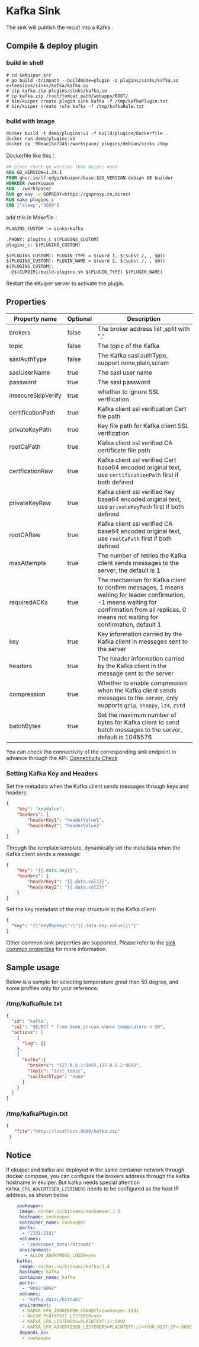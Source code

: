 # Kafka Sink

The sink will publish the result into a Kafka .

## Compile & deploy plugin

### build in shell

```shell
# cd $eKuiper_src
# go build -trimpath --buildmode=plugin -o plugins/sinks/kafka.so extensions/sinks/kafka/kafka.go
# zip kafka.zip plugins/sinks/kafka.so
# cp kafka.zip /root/tomcat_path/webapps/ROOT/
# bin/kuiper create plugin sink kafka -f /tmp/kafkaPlugin.txt
# bin/kuiper create rule kafka -f /tmp/kafkaRule.txt
```

### build with image

```shell
docker build -t demo/plugins:v1 -f build/plugins/Dockerfile .
docker run demo/plugins:v1
docker cp  90eae15a7245:/workspace/_plugins/debian/sinks /tmp
```

Dockerfile like this：

```dockerfile
## plase check go version that kuiper used
ARG GO_VERSION=1.24.1
FROM ghcr.io/lf-edge/ekuiper/base:$GO_VERSION-debian AS builder
WORKDIR /workspace
ADD . /workspace/
RUN go env -w GOPROXY=https://goproxy.cn,direct
RUN make plugins_c
CMD ["sleep","3600"]
```

add this in Makefile：

```dockerfile
PLUGINS_CUSTOM := sinks/kafka

.PHONY: plugins_c $(PLUGINS_CUSTOM)
plugins_c: $(PLUGINS_CUSTOM)

$(PLUGINS_CUSTOM): PLUGIN_TYPE = $(word 1, $(subst /, , $@))
$(PLUGINS_CUSTOM): PLUGIN_NAME = $(word 2, $(subst /, , $@))
$(PLUGINS_CUSTOM):
  @$(CURDIR)/build-plugins.sh $(PLUGIN_TYPE) $(PLUGIN_NAME)
```

Restart the eKuiper server to activate the plugin.

## Properties

| Property name      | Optional | Description                                                                                                                                                                                       |
|--------------------|----------|---------------------------------------------------------------------------------------------------------------------------------------------------------------------------------------------------|
| brokers            | false    | The broker address list ,split with ","                                                                                                                                                           |
| topic              | false    | The topic of the Kafka                                                                                                                                                                            |
| saslAuthType       | false    | The Kafka sasl authType, support none,plain,scram                                                                                                                                                 |
| saslUserName       | true     | The sasl user name                                                                                                                                                                                |
| password           | true     | The sasl password                                                                                                                                                                                 |
| insecureSkipVerify | true     | whether to ignore SSL verification                                                                                                                                                                |
| certificationPath  | true     | Kafka client ssl verification Cert file path                                                                                                                                                      |
| privateKeyPath     | true     | Key file path for Kafka client SSL verification                                                                                                                                                   |
| rootCaPath         | true     | Kafka client ssl verified CA certificate file path                                                                                                                                                |
| certficationRaw    | true     | Kafka client ssl verified Cert base64 encoded original text, use `certificationPath` first if both defined                                                                                        |
| privateKeyRaw      | true     | Kafka client ssl verified Key base64 encoded original text, use `privateKeyPath` first if both defined                                                                                            |
| rootCARaw          | true     | Kafka client ssl verified CA base64 encoded original text, use `rootCaPath` first if both defined                                                                                                 |
| maxAttempts        | true     | The number of retries the Kafka client sends messages to the server, the default is 1                                                                                                             |
| requiredACKs       | true     | The mechanism for Kafka client to confirm messages, 1 means waiting for leader confirmation, -1 means waiting for confirmation from all replicas, 0 means not waiting for confirmation, default 1 |
| key                | true     | Key information carried by the Kafka client in messages sent to the server                                                                                                                        |
| headers            | true     | The header information carried by the Kafka client in the message sent to the server                                                                                                              |
| compression        | true     | Whether to enable compression when the Kafka client sends messages to the server, only supports `gzip`, `snappy`, `lz4`, `zstd`                                                                   |
| batchBytes         | true     | Set the maximum number of bytes for Kafka client to send batch messages to the server, default is 1048576         |

You can check the connectivity of the corresponding sink endpoint in advance through the API: [Connectivity Check](../../../api/restapi/connection.md#connectivity-check)

### Setting Kafka Key and Headers

Set the metadata when the Kafka client sends messages through keys and headers:

```json
{
    "key": "keyValue",
    "headers": {
        "headerKey1": "headerValue1",
        "headerKey2": "headerValue2"
    }
}
```

Through the template template, dynamically set the metadata when the Kafka client sends a message:

```json
{
    "key": "{{.data.key}}",
    "headers": {
        "headerKey1": "{{.data.col1}}",
        "headerKey2": "{{.data.col2}}"
    }
}
```

Set the key metadata of the map structure in the Kafka client:

```json
{
  "key": "{\"keyMapkey\":\"{{.data.key.value}}\"}"
}
```

Other common sink properties are supported. Please refer to the [sink common properties](../overview.md#common-properties) for more information.

## Sample usage

Below is a sample for selecting temperature great than 50 degree, and some profiles only for your reference.

### /tmp/kafkaRule.txt

```json
{
  "id": "kafka",
  "sql": "SELECT * from demo_stream where temperature > 50",
  "actions": [
    {
      "log": {}
    },
    {
      "kafka":{
        "brokers": "127.0.0.1:9092,127.0.0.2:9092",
        "topic": "test_topic",
        "saslAuthType": "none"
      }
    }
  ]
}
```

### /tmp/kafkaPlugin.txt

```json
{
   "file":"http://localhost:8080/kafka.zip"
 }
```

## Notice

If ekuiper and kafka are deployed in the same container network through docker compose, you can configure the brokers address through the kafka hostname in ekuiper.
But kafka needs special attention `` KAFKA_CFG_ADVERTISED_LISTENERS `` needs to be configured as the host IP address, as shown below

```yaml
    zookeeper:
     image: docker.io/bitnami/zookeeper:3.8
     hostname: zookeeper
     container_name: zookeeper
     ports:
      - "2181:2181"
     volumes:
      - "zookeeper_data:/bitnami"
     environment:
       - ALLOW_ANONYMOUS_LOGIN=yes
    kafka:
     image: docker.io/bitnami/kafka:3.4
     hostname: kafka
     container_name: kafka
     ports:
      - "9092:9092"
     volumes:
      - "kafka_data:/bitnami"
     environment:
      - KAFKA_CFG_ZOOKEEPER_CONNECT=zookeeper:2181
      - ALLOW_PLAINTEXT_LISTENER=yes
      - KAFKA_CFG_LISTENERS=PLAINTEXT://:9092
      - KAFKA_CFG_ADVERTISED_LISTENERS=PLAINTEXT://<YOUR_HOST_IP>:9092
     depends_on:
      - zookeeper
```
